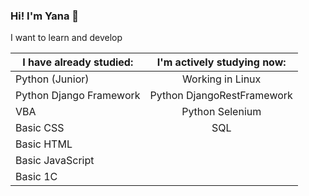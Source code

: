 ### Hi! I'm Yana 👋
I want to learn and develop

**I have already studied:**|**I'm actively studying now:**
---------------------------|:------------------------: 
Python (Junior)            |Working in Linux 
Python Django Framework    |Python DjangoRestFramework 
VBA                        |Python Selenium
Basic CSS                  |SQL
Basic HTML                 |               
Basic JavaScript           |               
Basic 1C                   |                               
